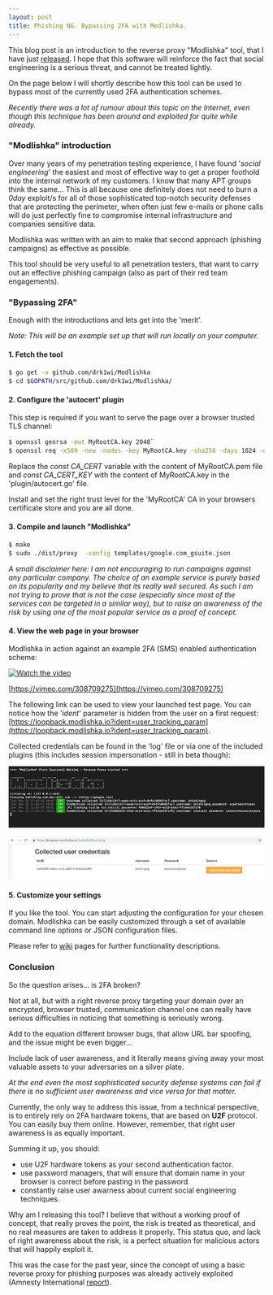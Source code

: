 ```yaml
---
layout: post
title: Phishing NG. Bypassing 2FA with Modlishka.
---
```


This blog post is an introduction to the reverse proxy "Modlishka" tool, that I have just [released](https://github.com/drk1wi/Modlishka). 
I hope that this software will reinforce the fact that social engineering is a serious threat, and cannot be treated lightly.


On the page below I will shortly describe how this tool can be used to bypass most of the currently used 2FA authentication schemes.

_Recently there was a lot of rumour about this topic on the Internet, even though this technique has been around and exploited for quite while already._

### "Modlishka" introduction

Over many years of my penetration testing experience, I have found '_social engineering_'  the easiest and most of effective way to get a proper foothold into the internal network of my customers. I know that many APT groups think the same...
This is all because one definitely does not need to burn a _0day_ exploit/s for all of those sophisticated top-notch security defenses that are protecting the perimeter, when often just few e-mails or phone calls will do just perfectly fine to compromise internal infrastructure and companies sensitive data.  


Modlishka was written with an aim to make that second approach (phishing campaigns) as effective as possible.

This tool should be very useful to all penetration testers, that want to carry out an effective phishing campaign (also as part of their red team engagements).  


### "Bypassing 2FA"

Enough with the introductions and lets get into the 'merit'.

_Note: This will be an example set up that will run locally on your computer._ 

#### 1. Fetch the tool 

```bash
$ go get -u github.com/drk1wi/Modlishka
$ cd $GOPATH/src/github.com/drk1wi/Modlishka/
```

    
#### 2. Configure the 'autocert' plugin 
 
 This step is required if you want to serve the page over a browser trusted TLS channel:
 
```bash
$ openssl genrsa -out MyRootCA.key 2048`
$ openssl req -x509 -new -nodes -key MyRootCA.key -sha256 -days 1024 -out MyRootCA.pem
```

Replace the _const CA_CERT_ variable with the content of MyRootCA.pem file and _const CA_CERT_KEY_  with the content of MyRootCA.key in the 'plugin/autocert.go' file.

Install and set the right trust level for the 'MyRootCA' CA in your browsers certificate store and you are all done.

#### 3. Compile and launch "Modlishka" 
    
```bash
$ make
$ sudo ./dist/proxy  -config templates/google.com_gsuite.json
```

_A small disclaimer here: I am not encouraging to run campaigns against any particular company. The choice of an example service is purely based on its popularity and my believe that its really well secured. As such I am not trying to prove that is not the case (especially since most of the services can be targeted in a similar way), but to raise an awareness of the risk by using one of the most popular service as a proof of concept._

#### 4. View the web page in your browser

 Modlishka in action against an example 2FA (SMS) enabled authentication scheme:

[![Watch the video](https://i.vimeocdn.com/video/749353683.jpg)](https://vimeo.com/308709275)

[https://vimeo.com/308709275](https://vimeo.com/308709275)

The following link can be used to view your launched test page. You can notice how the '_ident_' parameter is hidden from the user on a first request: [https://loopback.modlishka.io?ident=user_tracking_param](https://loopback.modlishka.io?ident=user_tracking_param).

Collected credentials can be found in the 'log' file or via one of the included plugins (this includes session impersonation - still in beta though):

![alt text](https://raw.githubusercontent.com/drk1wi/assets/master/7d0426a133a85a46a76a424574bf5a2acf99815e.png)

![alt text](https://raw.githubusercontent.com/drk1wi/assets/master/779e2185531eadb81996045fe56952860efd7c08.png)


####  5. Customize your settings

If you like the tool. You can start adjusting the configuration for your chosen domain.
Modlishka can be easily customized through a set of available command line options or JSON configuration files.

Please refer to [wiki](https://github.com/drk1wi/Modlishka/wiki)  pages for further functionality descriptions. 

### Conclusion

So the question arises... is 2FA broken? 

Not at all, but with a right reverse proxy targeting your domain over an encrypted, browser trusted, communication channel one can really have serious difficulties in noticing that something is seriously wrong.

Add to the equation different browser bugs, that allow URL bar spoofing, and the issue might be even bigger...

Include lack of user awareness, and it literally means giving away your most valuable assets to your adversaries on a silver plate. 

_At the end even the most sophisticated security defense systems can fail if there is no sufficient user awareness and vice versa for that matter._

Currently, the only way to address this issue, from a technical perspective, is to entirely rely on 2FA hardware tokens, that are based on **U2F** protocol. You can easily buy them online. However, remember, that right user awareness is as equally important.

Summing it up, you should:
- use U2F hardware tokens as your second authentication factor.
- use password managers, that will ensure that domain name in your browser is correct before pasting in the password.
- constantly raise user awarness about current social engineering techniques.

Why am I releasing this tool?
I believe that without a working proof of concept, that really proves the point, the risk is treated as theoretical, and no real measures are taken to address it properly. This status quo, and lack of right awareness about the risk, is a perfect situation for malicious actors that will happily exploit it.

This was the case for the past year, since the concept of using a basic reverse proxy for phishing purposes was already actively exploited (Amnesty International [report](https://www.amnesty.org/en/latest/research/2018/12/when-best-practice-is-not-good-enough/)). 



